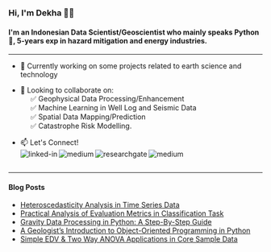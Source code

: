 ### Hi, I'm Dekha 👋👋
#### I'm an Indonesian Data Scientist/Geoscientist who mainly speaks Python :snake:, 5-years exp in hazard mitigation and energy industries.
------------------
- 🔭 Currently working on some projects related to earth science and technology
- 👯 Looking to collaborate on:
  <br>
  &nbsp;&nbsp;&nbsp;&nbsp;&nbsp;:white_check_mark: Geophysical Data Processing/Enhancement
  <br>
  &nbsp;&nbsp;&nbsp;&nbsp;&nbsp;:white_check_mark: Machine Learning in Well Log and Seismic Data
  <br>
  &nbsp;&nbsp;&nbsp;&nbsp;&nbsp;:white_check_mark: Spatial Data Mapping/Prediction
  <br>
  &nbsp;&nbsp;&nbsp;&nbsp;&nbsp;:white_check_mark: Catastrophe Risk Modelling.
- 📫 Let's Connect!
  <br>
  [<img align="left" alt="linked-in" src="https://img.shields.io/badge/linkedin-%230077B5.svg?&style=for-the-badge&logo=linkedin&logoColor=white" />](https://www.linkedin.com/in/mordekhai/)
  [<img align="left" alt="medium" src="https://img.shields.io/badge/medium-%2312100E.svg?&style=for-the-badge&logo=medium&logoColor=white" />](https://medium.com/@dekha51)
  [<img align="left" alt="researchgate" src="https://img.shields.io/badge/Research_Gate-00CCBB.svg?&style=for-the-badge&logo=ResearchGate&logoColor=white" />](https://www.researchgate.net/profile/Mordekhai-Mordekhai)
  [<img align="left" alt="medium" src="https://img.shields.io/badge/Webpage-Geovartha.id-orange?&style=for-the-badge&logoColor=white" />](https://geovartha.id)

  <br>
---------------------
#### Blog Posts
<!-- BLOG-POST-LIST:START -->
- [Heteroscedasticity Analysis in Time Series Data](https://python.plainenglish.io/heteroscedasticity-analysis-in-time-series-data-fee51503cc0e?source=rss-b8b6e40697fb------2)
- [Practical Analysis of Evaluation Metrics in Classification Task](https://python.plainenglish.io/practical-analysis-of-evaluation-metrics-in-classification-task-ae856e34a0d5?source=rss-b8b6e40697fb------2)
- [Gravity Data Processing in Python: A Step-By-Step Guide](https://python.plainenglish.io/gravity-data-processing-in-python-a-step-by-step-guide-57db4756d056?source=rss-b8b6e40697fb------2)
- [A Geologist’s Introduction to Object-Oriented Programming in Python](https://medium.com/pythonland/a-geologists-introduction-to-object-oriented-programming-in-python-3ba51f55ebbc?source=rss-b8b6e40697fb------2)
- [Simple EDV & Two Way ANOVA Applications in Core Sample Data](https://ai.plainenglish.io/simple-edv-two-way-anova-applications-in-core-sample-data-acf83213071b?source=rss-b8b6e40697fb------2)
<!-- BLOG-POST-LIST:END -->
<!--
**dekha51/dekha51** is a ✨ _special_ ✨ repository because its `README.md` (this file) appears on your GitHub profile.

Here are some ideas to get you started:

- 🔭 I’m currently working on ...
- 🌱 I’m currently learning ...
- 👯 I’m looking to collaborate on ...
- 🤔 I’m looking for help with ...
- 💬 Ask me about ...
- 📫 How to reach me: ...
- 😄 Pronouns: ...
- ⚡ Fun fact: ...
-->
